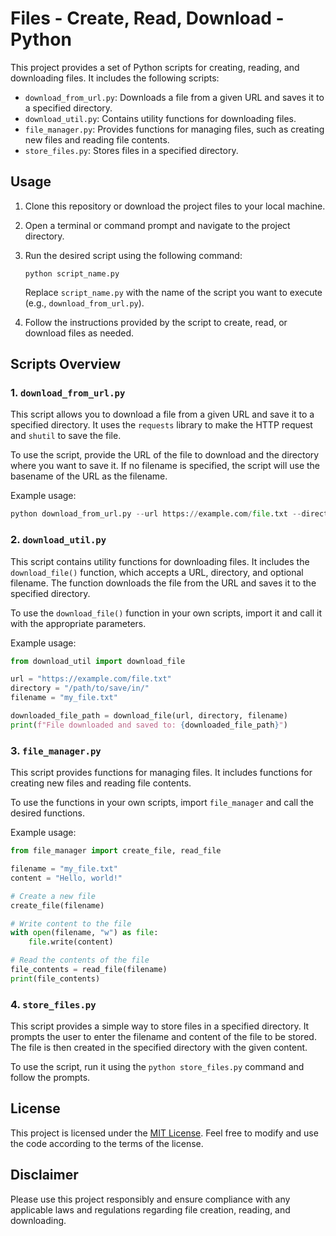 # Files - Create, Read, Download - Python

This project provides a set of Python scripts for creating, reading, and downloading files. It includes the following scripts:

- `download_from_url.py`: Downloads a file from a given URL and saves it to a specified directory.
- `download_util.py`: Contains utility functions for downloading files.
- `file_manager.py`: Provides functions for managing files, such as creating new files and reading file contents.
- `store_files.py`: Stores files in a specified directory.

## Usage

1. Clone this repository or download the project files to your local machine.

2. Open a terminal or command prompt and navigate to the project directory.

3. Run the desired script using the following command:

   ```
   python script_name.py
   ```

   Replace `script_name.py` with the name of the script you want to execute (e.g., `download_from_url.py`).

4. Follow the instructions provided by the script to create, read, or download files as needed.

## Scripts Overview

### 1. `download_from_url.py`

This script allows you to download a file from a given URL and save it to a specified directory. It uses the `requests` library to make the HTTP request and `shutil` to save the file.

To use the script, provide the URL of the file to download and the directory where you want to save it. If no filename is specified, the script will use the basename of the URL as the filename.

Example usage:

```python
python download_from_url.py --url https://example.com/file.txt --directory /path/to/save/in/
```

### 2. `download_util.py`

This script contains utility functions for downloading files. It includes the `download_file()` function, which accepts a URL, directory, and optional filename. The function downloads the file from the URL and saves it to the specified directory.

To use the `download_file()` function in your own scripts, import it and call it with the appropriate parameters.

Example usage:

```python
from download_util import download_file

url = "https://example.com/file.txt"
directory = "/path/to/save/in/"
filename = "my_file.txt"

downloaded_file_path = download_file(url, directory, filename)
print(f"File downloaded and saved to: {downloaded_file_path}")
```

### 3. `file_manager.py`

This script provides functions for managing files. It includes functions for creating new files and reading file contents.

To use the functions in your own scripts, import `file_manager` and call the desired functions.

Example usage:

```python
from file_manager import create_file, read_file

filename = "my_file.txt"
content = "Hello, world!"

# Create a new file
create_file(filename)

# Write content to the file
with open(filename, "w") as file:
    file.write(content)

# Read the contents of the file
file_contents = read_file(filename)
print(file_contents)
```

### 4. `store_files.py`

This script provides a simple way to store files in a specified directory. It prompts the user to enter the filename and content of the file to be stored. The file is then created in the specified directory with the given content.

To use the script, run it using the `python store_files.py` command and follow the prompts.

## License

This project is licensed under the [MIT License](LICENSE). Feel free to modify and use the code according to the terms of the license.

## Disclaimer

Please use this project responsibly and ensure compliance with any applicable laws and regulations regarding file creation, reading, and downloading.
